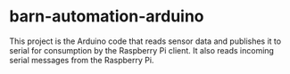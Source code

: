 # barn-automation-arduino

This project is the Arduino code that reads sensor data and publishes it to serial for consumption by the Raspberry Pi client. It also reads incoming serial messages from the Raspberry Pi.